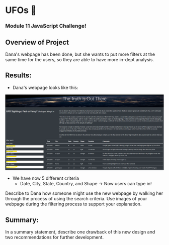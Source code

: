 # UFOs :space_invader:
### Module 11 JavaScript Challenge! 

## Overview of Project
Dana's webpage has been done, but she wants to put more filters at the same time for the users, so they are able to have more in-dept analysis. 


## Results: 
- Dana's webpage looks like this:

![webpage1](webpage1.png)
  - We have now 5 different criteria 
    - Date, City, State, Country, and Shape -> Now users can type in! 
 

Describe to Dana how someone might use the new webpage by walking her through the process of using the search criteria. Use images of your webpage during the filtering process to support your explanation.


## Summary: 
In a summary statement, describe one drawback of this new design and two recommendations for further development.
